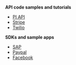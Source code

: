 **API code samples and tutorials**
* [PI API](https://www.projectinsight.net/api/rest-api-code-samples)
* [Stripe](https://stripe.com/docs/checkout/php)
* [Twilio](https://www.twilio.com/docs/quickstart)

**SDKs and sample apps**
* [SAP](https://developers.gigya.com/display/GD/APIs+and+SDKs)
* [Paypal](https://developer.paypal.com/docs/api/quickstart/)
* [Facebook](https://developers.facebook.com/docs/apis-and-sdks)
